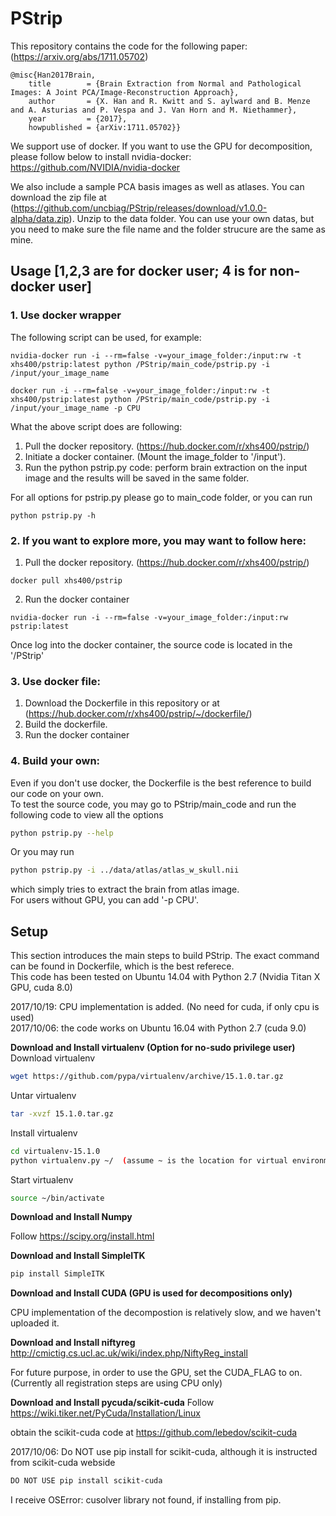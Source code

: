 # PStrip
This repository contains the code for the following paper: (https://arxiv.org/abs/1711.05702)
```
@misc{Han2017Brain,
    title        = {Brain Extraction from Normal and Pathological Images: A Joint PCA/Image-Reconstruction Approach},
    author       = {X. Han and R. Kwitt and S. aylward and B. Menze and A. Asturias and P. Vespa and J. Van Horn and M. Niethammer},
    year         = {2017},
    howpublished = {arXiv:1711.05702}}
```
We support use of docker. If you want to use the GPU for decomposition, please follow below to install nvidia-docker: https://github.com/NVIDIA/nvidia-docker  

We also include a sample PCA basis images as well as atlases. You can download the zip file at (https://github.com/uncbiag/PStrip/releases/download/v1.0.0-alpha/data.zip). Unzip to the data folder. You can use your own datas, but you need to make sure the file name and the folder strucure are the same as mine.

## Usage [1,2,3 are for docker user; 4 is for non-docker user]
### 1. Use docker wrapper
The following script can be used, for example:
```
nvidia-docker run -i --rm=false -v=your_image_folder:/input:rw -t xhs400/pstrip:latest python /PStrip/main_code/pstrip.py -i /input/your_image_name
```
```
docker run -i --rm=false -v=your_image_folder:/input:rw -t xhs400/pstrip:latest python /PStrip/main_code/pstrip.py -i /input/your_image_name -p CPU
```
What the above script does are following:  
1. Pull the docker repository. (https://hub.docker.com/r/xhs400/pstrip/)  
2. Initiate a docker container. (Mount the image\_folder to '/input').
3. Run the python pstrip.py code: perform brain extraction on the input image and the results will be saved in the same folder.    

For all options for pstrip.py please go to main\_code folder, or you can run   
```
python pstrip.py -h
```
### 2. If you want to explore more, you may want to follow here: 
1. Pull the docker repository. (https://hub.docker.com/r/xhs400/pstrip/)
```
docker pull xhs400/pstrip
```
2. Run the docker container
```
nvidia-docker run -i --rm=false -v=your_image_folder:/input:rw pstrip:latest
```
Once log into the docker container, the source code is located in the '/PStrip'   

### 3. Use docker file: 
1. Download the Dockerfile in this repository or at (https://hub.docker.com/r/xhs400/pstrip/~/dockerfile/)  
2. Build the dockerfile.
3. Run the docker container

### 4. Build your own:
Even if you don't use docker, the Dockerfile is the best reference to build our code on your own.  
To test the source code, you may go to PStrip/main\_code and run the following code to view all the options
```bash
python pstrip.py --help
```  
Or you may run   
```bash
python pstrip.py -i ../data/atlas/atlas_w_skull.nii  
```
which simply tries to extract the brain from atlas image.  
For users without GPU, you can add '-p CPU'.



## Setup 
This section introduces the main steps to build PStrip. The exact command can be found in Dockerfile, which is the best referece.  
This code has been tested on Ubuntu 14.04 with Python 2.7 (Nvidia Titan X GPU, cuda 8.0)

2017/10/19: CPU implementation is added. (No need for cuda, if only cpu is used)  
2017/10/06: the code works on Ubuntu 16.04 with Python 2.7 (cuda 9.0)

**Download and Install virtualenv (Option for no-sudo privilege user)**
Download virtualenv
```bash
wget https://github.com/pypa/virtualenv/archive/15.1.0.tar.gz
```
Untar virtualenv
```bash
tar -xvzf 15.1.0.tar.gz
```
Install virtualenv
```bash
cd virtualenv-15.1.0
python virtualenv.py ~/  (assume ~ is the location for virtual environment)
```
Start virtualenv
```bash
source ~/bin/activate
```
**Download and Install Numpy**

Follow https://scipy.org/install.html

**Download and Install SimpleITK**
```bash
pip install SimpleITK
```
**Download and Install CUDA (GPU is used for decompositions only)**

CPU implementation of the decompostion is relatively slow, and we haven't uploaded it.

**Download and Install niftyreg**
http://cmictig.cs.ucl.ac.uk/wiki/index.php/NiftyReg_install

For future purpose, in order to use the GPU, set the CUDA_FLAG to on. (Currently all registration steps are using CPU only)

**Download and Install pycuda/scikit-cuda**
Follow https://wiki.tiker.net/PyCuda/Installation/Linux

obtain the scikit-cuda code at https://github.com/lebedov/scikit-cuda

2017/10/06: Do NOT use pip install for scikit-cuda, although it is instructed from scikit-cuda webside
```bash
DO NOT USE pip install scikit-cuda
```
I receive OSError: cusolver library not found, if installing from pip.
